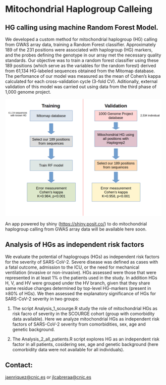 # Mitochondrial Haplogroup Calleing
## HG calling using machine Random Forest Model.

We developed a custom method for mitochondrial haplogroup (HG) calling from GWAS array data, training a Random Forest classifier. Approximately 189 of the 231 positions were associated with haplogroup (HG) markers, and the probes defining the genotype in our array met the necessary quality standards. Our objective was to train a random forest classifier using these 189 positions (which serve as the variables for the random forest) derived from 61,134 HG-labeled sequences obtained from the Mitomap database. The perfomance of our model was measured as the mean of Cohen’s kappa calculated for each cross-validation cycle (3-fold CV). Aditionally, external validation of this model was carried out using data from the third phase of 1,000 genome project.


<p align="center">
  <img src="https://github.com/Cabrera-alarcon/GENOXPHOS/blob/master/HG_Caller_and_analysis/Train_validation_workflow.png" width="1000" title="hover text">
</p>


An app powered by shiny (https://shiny.posit.co/) to do mitochondrial haplogroup calling from GWAS array data will be available here soon.

## Analysis of HGs as independent risk factors

We evaluate the potential of haplogroups (HGs) as independent risk factors for the severity of SARS-CoV-2. Severe disease was defined as cases with a fatal outcome, admission to the ICU, or the need for mechanical ventilation (invasive or non-invasive). HGs assessed were those that were represented in at least 1% o the patients used in the study. In addition HGs H, V, and HV were grouped under the HV branch, given that they share same residue changes determined by top-level HG-markers (present in ≥80% of HGs).
We then assessed the explanatory significance of HGs for SARS-CoV-2 severity in two groups: 

1. The script Analysis_1_scourge.R study the role of mitochondrial HGs as risk facro of severity in the SCOURGE cohort (group with comorbidity data available). Here we analyze mitochondrial HGs as independent risk factors of SARS-CoV-2 severity from comorbidities, sex, age and genetic background.

2. The Analysis_2_all_patients.R script explores HG as an independent risk factor in all patients, cosidering sex, age and genetic background (here comorbidity data were not available for all individuals).

## Contact: 
jaenriquez@cnic.es or jlcabreraa@cnic.es 

